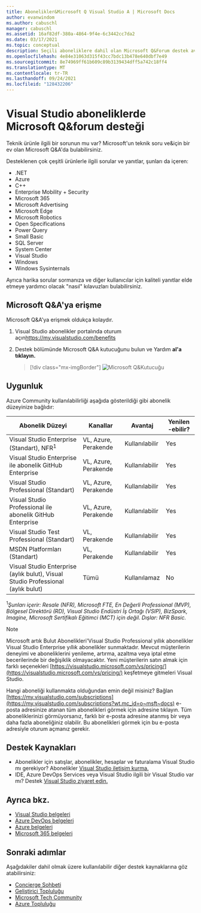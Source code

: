 ```yaml
---
title: Abonelikler&Microsoft Q Visual Studio A | Microsoft Docs
author: evanwindom
ms.author: cabuschl
manager: cabuschl
ms.assetid: 16af82df-380a-4864-9f4e-6c3442cc7da2
ms.date: 03/17/2021
ms.topic: conceptual
description: Seçili aboneliklere dahil olan Microsoft Q&Forum destek avantajı hakkında Visual Studio öğrenin.
ms.openlocfilehash: 4e84e31063d315f43cc7bdc13b478e640dbf7e49
ms.sourcegitcommit: 8e74969ff61b609c89b3139434dff5a742c18ff4
ms.translationtype: MT
ms.contentlocale: tr-TR
ms.lasthandoff: 09/24/2021
ms.locfileid: "128432206"
---
```

# <a name="microsoft-qa-forum-support-in-visual-studio-subscriptions"></a>Visual Studio aboneliklerde Microsoft Q&forum desteği
Teknik ürünle ilgili bir sorunun mu var? Microsoft'un teknik soru ve&için bir ev olan Microsoft Q&A'da bulabilirsiniz.

Desteklenen çok çeşitli ürünlerle ilgili sorular ve yanıtlar, şunları da içeren:
- .NET
- Azure
- C++
- Enterprise Mobility + Security
- Microsoft 365
- Microsoft Advertising
- Microsoft Edge
- Microsoft Robotics
- Open Specifications
- Power Query 
- Small Basic
- SQL Server
- System Center
- Visual Studio
- Windows 
- Windows Sysinternals

Ayrıca harika sorular sormanıza ve diğer kullanıcılar için kaliteli yanıtlar elde etmeye yardımcı olacak "nasıl" kılavuzları bulabilirsiniz. 

## <a name="access-microsoft-qa"></a>Microsoft Q&A'ya erişme
Microsoft Q&A'ya erişmek oldukça kolaydır. 
1. Visual Studio abonelikler portalında oturum açın<https://my.visualstudio.com/benefits>
0. Destek bölümünde Microsoft Q&A kutucuğunu bulun ve Yardım **al'a tıklayın.**

   > [!div class="mx-imgBorder"]
   > ![Microsoft Q&Kutucuğu](_img/vs-microsoft-qa/vs-microsoft-qa-tile.png "Microsoft Q&A forumuna bağlanmak için 'Yardım al'a tıklayın")

## <a name="eligibility"></a>Uygunluk
Azure Community kullanılabilirliği aşağıda gösterildiği gibi abonelik düzeyinize bağlıdır:

|                                          Abonelik Düzeyi                                           |     Kanallar      |    Avantaj    | Yenilen -ebilir? |
|-------------------------------------------------------------------------------------------------------|-------------------|---------------|------------|
|                           Visual Studio Enterprise (Standart), NFR<sup>1</sup>                            | VL, Azure, Perakende |   Kullanılabilir    |    Yes     |
|                           Visual Studio Enterprise ile abonelik GitHub Enterprise                           | VL, Azure, Perakende |   Kullanılabilir    |    Yes     |
|                          Visual Studio Professional (Standart)                          | VL, Azure, Perakende |   Kullanılabilir    |    Yes     |
|                          Visual Studio Professional ile abonelik GitHub Enterprise                          | VL, Azure, Perakende |   Kullanılabilir    |    Yes     |
|                              Visual Studio Test Professional (Standart)                               |    VL, Perakende     |   Kullanılabilir    |    Yes     |
|                                       MSDN Platformları (Standart)                                       |    VL, Perakende     |   Kullanılabilir    |    Yes     |
| Visual Studio Enterprise (aylık bulut), Visual Studio Professional (aylık bulut)|        Tümü        | Kullanılamaz |     No     |

<sup>1</sup>*Şunları içerir: Resale (NFR), Microsoft FTE, En Değerli Professional (MVP), Bölgesel Direktörü (RD), Visual Studio Endüstri İş Ortağı (VSIP), BizSpark, Imagine, Microsoft Sertifikalı Eğitimci (MCT) için değil. Dışlar: NFR Basic.*  

> [!NOTE]
> Microsoft artık Bulut Abonelikleri'Visual Studio Professional yıllık abonelikler Visual Studio Enterprise yıllık abonelikler sunmaktadır. Mevcut müşterilerin deneyimi ve aboneliklerini yenileme, artırma, azaltma veya iptal etme becerilerinde bir değişiklik olmayacaktır. Yeni müşterilerin satın almak için farklı seçenekleri [https://visualstudio.microsoft.com/vs/pricing/](https://visualstudio.microsoft.com/vs/pricing/) keşfetmeye gitmeleri Visual Studio.

Hangi aboneliği kullanmakta olduğundan emin değil misiniz?  Bağlan [https://my.visualstudio.com/subscriptions](https://my.visualstudio.com/subscriptions?wt.mc_id=o~msft~docs) e-posta adresinize atanan tüm abonelikleri görmek için adresine tıklayın. Tüm aboneliklerinizi görmüyorsanız, farklı bir e-posta adresine atanmış bir veya daha fazla aboneliğiniz olabilir.  Bu abonelikleri görmek için bu e-posta adresiyle oturum açmanız gerekir.

## <a name="support-resources"></a>Destek Kaynakları
- Abonelikler için satışlar, abonelikler, hesaplar ve faturalama Visual Studio mı gerekiyor?  Abonelikler [Visual Studio iletişim kurma.](https://my.visualstudio.com/gethelp)
- IDE, Azure DevOps Services veya Visual Studio ilgili bir Visual Studio var mı?  Destek [Visual Studio ziyaret edin.](https://visualstudio.microsoft.com/support/)

## <a name="see-also"></a>Ayrıca bkz.
- [Visual Studio belgeleri](/visualstudio/)
- [Azure DevOps belgeleri](/azure/devops/)
- [Azure belgeleri](/azure/)
- [Microsoft 365 belgeleri](/microsoft-365/)

## <a name="next-steps"></a>Sonraki adımlar
Aşağıdakiler dahil olmak üzere kullanılabilir diğer destek kaynaklarına göz atabilirsiniz:
- [Concierge Sohbeti](vs-concierge-chat.md)
- [Geliştirici Topluluğu](vs-developer-community.md)
- [Microsoft Tech Community](vs-microsoft-tech-community.md)
- [Azure Topluluğu](vs-azure-community.md)